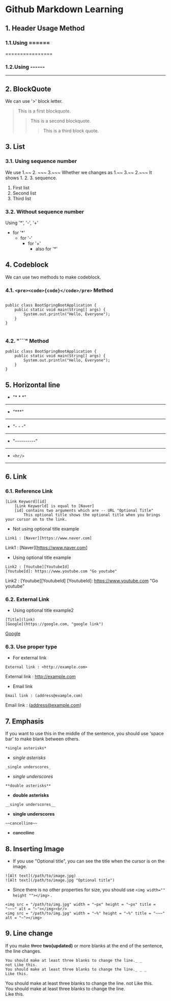 # Github Markdown Learning
## 1. Header Usage Method

### 1.1.Using ======
================

### 1.2.Using ------
----------------

## 2. BlockQuote
We can use '>' block letter.

> This is a first blockquote.
> > This is a second blockquote.
> > > This is a third block quote.

## 3. List

### 3.1. Using sequence number
We use 1.~~ 2. ~~~ 3.~~~
Whether we changes as 1.~~ 3.~~ 2.~~~ It shows 1. 2. 3. sequence.

1. First list
3. Second list
3. Third list

### 3.2. Without sequence number
Using '*', '-', '+'
* for '*'
    - for '-'
        + for '+'
            * also for '*'
        
## 4. Codeblock
We can use two methods to make codeblock.
### 4.1. ```<pre><code>{code}</code>/pre>``` Method 

<pre>
<code>
public class BootSpringBootApplication {
    public static void main(String[] args) {
        System.out.println("Hello, Everyone");
    }
}
</code>
</pre>

### 4.2. "```" Method

```
public class BootSpringBootApplication {
    public static void main(String[] args) {
        System.out.println("Hello, Everyone");
    }
}
```

## 5. Horizontal line 

* "* * *" 
* * *
* "***"
***
* "- - -"
- - -
* "----------"
----------------
* ```<hr/>```
<hr/>

## 6. Link
### 6.1. Reference Link

```
[Link Keyword][id]
    [Link Keyworld] is equal to [Naver]   
    [id] contains two arguments which are -- URL "Optional Title"
        This optional title shows the optional title when you brings your cursor on to the link.
```
* Not using optional title example
```
Link1 : [Naver][https://www.naver.com]
```
Link1 : [Naver][https://www.naver.com]

* Using optional title example
```
Link2 : [Youtube][YoutubeId]
[YoutubeId]: https://www.youtube.com "Go youtube"
```
Link2 : [Youtube][YoutubeId]
[YoutubeId]: https://www.youtube.com "Go youtube"

### 6.2. External Link

* Using optional title example2
```
[Title](link)
[Google](https://google.com, "google link")
```
[Google](https://google.com, "google link")

### 6.3. Use proper type

* For external link
``` 
External link : <http://example.com>
```
External link : <http://example.com>

* Email link
```
Email link : (address@example.com)
```
Email link : (address@example.com)

## 7. Emphasis
If you want to use this in the middle of the sentence, you should use 'space bar' to make blank between others.

```
*single asterisks*
```
- *single asterisks*
```
_single underscores_
```
- _single underscores_
```
**double asterisks**
```
- **double asterisks**
```
__single underscores__
```
- __single underscores__
```
~~cancelline~~
```
- ~~cancelline~~

## 8. Inserting Image

* If you use "Optional title", you can see the title when the cursor is on the image. 
```
![Alt text](/path/to/image.jpg)
![Alt text](/path/to/image.jpg "Optional title")
```

* Since there is no other properties for size, you should use ```<img width="" height ""></img>``` .

```
<img src = "/path/to/img.jpg" width = "~px" height = "~px" title = "~~~" alt = "~"></img><br/>
<img src = "/path/to/img.jpg" width = "~%" height = "~%" title = "~~~" alt = "~"></img>
```

## 9. Line change
If you make ~~three~~ **two(updated)** or more blanks at the end of the sentence, the line changes.
```
You should make at least three blanks to change the line._ _   
not Like this.
You should make at least three blanks to change the line._ _ _
Like this.
```
You should make at least three blanks to change the line. 
not Like this.           
You should make at least three blanks to change the line.       
Like this. 

